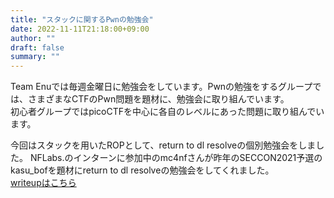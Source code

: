 ```yaml
---
title: "スタックに関するPwnの勉強会"
date: 2022-11-11T21:18:00+09:00
author: ""
draft: false
summary: ""
---
```


Team Enuでは毎週金曜日に勉強会をしています。Pwnの勉強をするグループでは、さまざまなCTFのPwn問題を題材に、勉強会に取り組んでいます。  
初心者グループではpicoCTFを中心に各自のレベルにあった問題に取り組んでいます。

今回はスタックを用いたROPとして、return to dl resolveの個別勉強会をしました。
NFLabs.のインターンに参加中のmc4nfさんが昨年のSECCON2021予選のkasu_bofを題材にreturn to dl resolveの勉強会をしてくれました。  
[writeupはこちら](../../writeup/seccon_ctf_2021_kasu_bof/)
